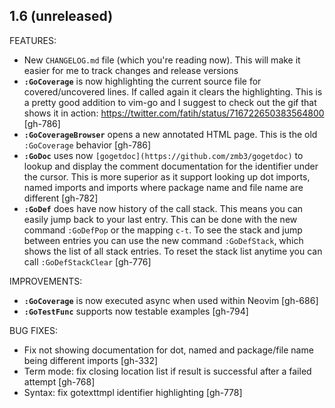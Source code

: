 ## 1.6 (unreleased)

FEATURES:

* New `CHANGELOG.md` file (which you're reading now). This will make it easier
  for me to track changes and release versions
* **`:GoCoverage`** is now highlighting the current source file for
  covered/uncovered lines. If called again it clears the highlighting. This is
  a pretty good addition to vim-go and I suggest to check out the gif that shows
  it in action: https://twitter.com/fatih/status/716722650383564800 [gh-786]
* **`:GoCoverageBrowser`** opens a new annotated HTML page. This is the old
  `:GoCoverage` behavior [gh-786]
* **`:GoDoc`** uses now `[gogetdoc](https://github.com/zmb3/gogetdoc)` to
  lookup and display the comment documentation for the identifier under the
  cursor. This is more superior as it support looking up dot imports, named
  imports and imports where package name and file name are different [gh-782]
* **`:GoDef`** does have now history of the call stack. This means you can
  easily jump back to your last entry. This can be done with the new command
  `:GoDefPop` or the mapping `c-t`. To see the stack and jump between entries
  you can use the new command `:GoDefStack`, which shows the list of all stack
  entries. To reset the stack list anytime you can call `:GoDefStackClear`
  [gh-776]

IMPROVEMENTS:

* **`:GoCoverage`** is now executed async when used within Neovim [gh-686]
* **`:GoTestFunc`** supports now testable examples [gh-794]

BUG FIXES:

* Fix not showing documentation for dot, named and package/file name being different imports [gh-332]
* Term mode: fix closing location list if result is successful after a failed attempt [gh-768]
* Syntax: fix gotexttmpl identifier highlighting [gh-778]

